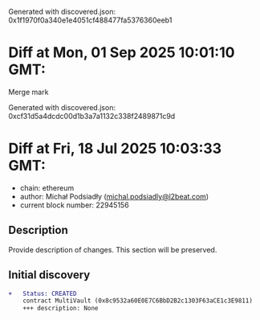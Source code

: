 Generated with discovered.json: 0x1f1970f0a340e1e4051cf488477fa5376360eeb1

# Diff at Mon, 01 Sep 2025 10:01:10 GMT:

Merge mark

Generated with discovered.json: 0xcf31d5a4dcdc00d1b3a7a1132c338f2489871c9d

# Diff at Fri, 18 Jul 2025 10:03:33 GMT:

- chain: ethereum
- author: Michał Podsiadły (<michal.podsiadly@l2beat.com>)
- current block number: 22945156

## Description

Provide description of changes. This section will be preserved.

## Initial discovery

```diff
+   Status: CREATED
    contract MultiVault (0x8c9532a60E0E7C6BbD2B2c1303F63aCE1c3E9811)
    +++ description: None
```

